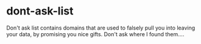 # dont-ask-list
Don't ask list contains domains that are used to falsely pull you into leaving your data, by promising you nice gifts.
Don't ask where I found them....
